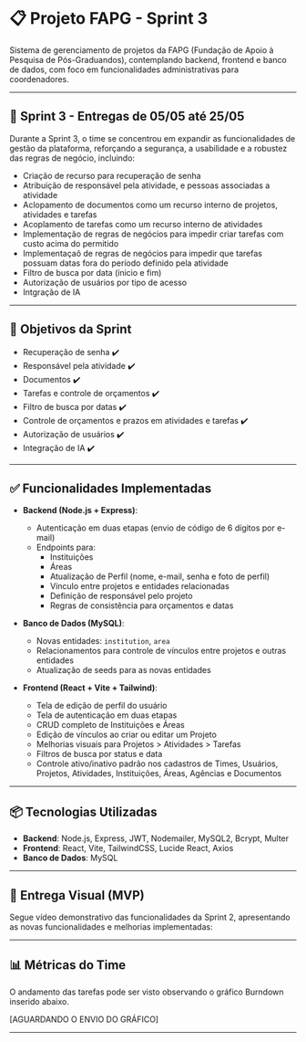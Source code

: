 # 📋 Projeto FAPG - Sprint 3

Sistema de gerenciamento de projetos da FAPG (Fundação de Apoio à Pesquisa de Pós-Graduandos), contemplando backend, frontend e banco de dados, com foco em funcionalidades administrativas para coordenadores.

---

## 📅 Sprint 3 - Entregas de 05/05 até 25/05

Durante a Sprint 3, o time se concentrou em expandir as funcionalidades de gestão da plataforma, reforçando a segurança, a usabilidade e a robustez das regras de negócio, incluindo:

- Criação de recurso para recuperação de senha
- Atribuição de responsável pela atividade, e pessoas associadas a atividade
- Aclopamento de documentos como um recurso interno de projetos, atividades e tarefas
- Acoplamento de tarefas como um recurso interno de atividades
- Implementação de regras de negócios para impedir criar tarefas com custo acima do permitido
- Implementaçaõ de regras de negócios para impedir que tarefas possuam datas fora do período definido pela atividade
- Filtro de busca por data (ínicio e fim)
- Autorização de usuários por tipo de acesso
- Intgração de IA

---

## 🎯 Objetivos da Sprint

- Recuperação de senha ✔️
- Responsável pela atividade ✔️
- Documentos ✔️
- Tarefas e controle de orçamentos ✔️
- Filtro de busca por datas ✔️
- Controle de orçamentos e prazos em atividades e tarefas ✔️
- Autorização de usuários ✔️
- Integração de IA ✔️

---

## ✅ Funcionalidades Implementadas

- **Backend (Node.js + Express)**:
  - Autenticação em duas etapas (envio de código de 6 dígitos por e-mail)
  - Endpoints para:
    - Instituições
    - Áreas
    - Atualização de Perfil (nome, e-mail, senha e foto de perfil)
    - Vínculo entre projetos e entidades relacionadas
    - Definição de responsável pelo projeto
    - Regras de consistência para orçamentos e datas

- **Banco de Dados (MySQL)**:
  - Novas entidades: `institution`, `area`
  - Relacionamentos para controle de vínculos entre projetos e outras entidades
  - Atualização de seeds para as novas entidades

- **Frontend (React + Vite + Tailwind)**:
  - Tela de edição de perfil do usuário
  - Tela de autenticação em duas etapas
  - CRUD completo de Instituições e Áreas
  - Edição de vínculos ao criar ou editar um Projeto
  - Melhorias visuais para Projetos > Atividades > Tarefas
  - Filtros de busca por status e data
  - Controle ativo/inativo padrão nos cadastros de Times, Usuários, Projetos, Atividades, Instituições, Áreas, Agências e Documentos

---

## 📦 Tecnologias Utilizadas

- **Backend**: Node.js, Express, JWT, Nodemailer, MySQL2, Bcrypt, Multer
- **Frontend**: React, Vite, TailwindCSS, Lucide React, Axios
- **Banco de Dados**: MySQL

---

## 🎥 Entrega Visual (MVP)

Segue vídeo demonstrativo das funcionalidades da Sprint 2, apresentando as novas funcionalidades e melhorias implementadas:





---

## 📊 Métricas do Time

O andamento das tarefas pode ser visto observando o gráfico Burndown inserido abaixo.

[AGUARDANDO O ENVIO DO GRÁFICO]

---
